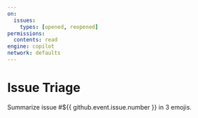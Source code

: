 ```yaml
---
on:
  issues:
    types: [opened, reopened]
permissions:
  contents: read
engine: copilot
network: defaults
---
```

# Issue Triage
Summarize issue #${{ github.event.issue.number }} in 3 emojis.
